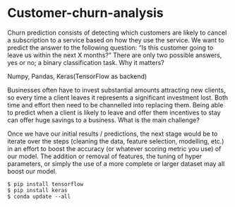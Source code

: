 # Customer-churn-analysis

Churn prediction consists of detecting which customers are likely to cancel a subscription to a service based on how they use the service. We want to predict the answer to the following question: “Is this customer going to leave us within the next X months?” There are only two possible answers, yes or no; a binary classification task.
Why it matters?

Numpy, Pandas, Keras(TensorFlow as backend)

Businesses often have to invest substantial amounts attracting new clients, so every time a client leaves it represents a significant investment lost. Both time and effort then need to be channelled into replacing them. Being able to predict when a client is likely to leave and offer them incentives to stay can offer huge savings to a business.
What is the main challenge?

Once we have our initial results / predictions, the next stage would be to iterate over the steps (cleaning the data, feature selection, modelling, etc.) in an effort to boost the accuracy (or whatever scoring metric you use) of our model. The addition or removal of features, the tuning of hyper parameters, or simply the use of a more complete or larger dataset may all boost our model.

    $ pip install tensorflow
    $ pip install keras
    $ conda update --all
